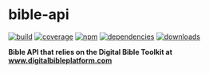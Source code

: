# bible-api

[![build](https://img.shields.io/travis/danday74/bible-api/master.svg?label=linux)](https://travis-ci.org/danday74/bible-api)
[![coverage](https://coveralls.io/repos/github/danday74/bible-api/badge.svg)](https://coveralls.io/github/danday74/bible-api)
[![npm](https://img.shields.io/npm/v/bible-api.svg)](https://www.npmjs.com/package/bible-api)
[![dependencies](https://david-dm.org/danday74/bible-api/status.svg)](https://david-dm.org/danday74/bible-api)
[![downloads](https://img.shields.io/npm/dm/bible-api.svg)](https://www.npmjs.com/package/bible-api)

**Bible API that relies on the Digital Bible Toolkit at www.digitalbibleplatform.com**

